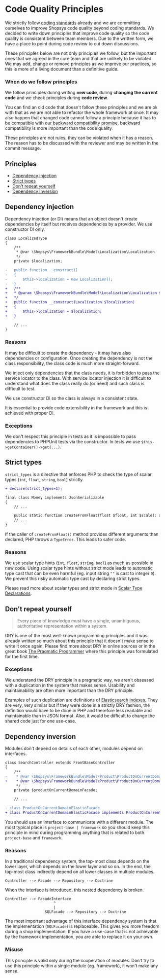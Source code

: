 # Code Quality Principles

We strictly follow [coding standards](coding-standards.md) already and we are committing ourselves to improve Shopsys code quality beyond coding standards.
We decided to write down principles that improve code quality so the code quality is consistent between team members.
Due to the written form, we have a place to point during code review to cut down discussions.

These principles below are not only principles we follow, but the important ones that we agreed in the core team and that are unlikely to be violated.
We may add, change or remove principles as we improve our practices, so this is more of a living document than a definitive guide.

### When do we follow principles

We follow principles during writing **new code**, during **changing the current code** and we check principles during **code review**.

You can find an old code that doesn't follow these principles and we are ok with that as we are not able to refactor the whole framework at once.
It may also happen that changed code cannot follow a principle because it has to be compatible with our [backward compatibility promise](backward-compatibility-promise.md), backward compatibility is more important than the code quality.

These principles are not rules, they can be violated when it has a reason.
The reason has to be discussed with the reviewer and may be written in the commit message.

## Principles

* [Dependency injection](#dependency-injection)
* [Strict types](#strict-types)
* [Don't repeat yourself](#dont-repeat-yourself)
* [Dependency inversion](#dependency-inversion)

## Dependency injection

Dependency injection (or DI) means that an object doesn't create dependencies by itself but receives dependencies by a provider.
We use constructor DI only.

```diff
class LocalizedType
{
    /**
     * @var \Shopsys\FrameworkBundle\Model\Localization\Localization
     */
    private $localization;

-   public function __construct()
-   {
-       $this->localization = new Localization();
-   }
+   /**
+   * @param \Shopsys\FrameworkBundle\Model\Localization\Localization $localization
+   */
+   public function __construct(Localization $localization)
+   {
+       $this->localization = $localization;
+   }

    // ...
}
```

### Reasons

It may be difficult to create the dependency - it may have also dependencies or configuration.
Once creating the dependency is not the class responsibility, the class code is much more straight-forward.

We inject only dependencies that the class needs, it is forbidden to pass the service locator to the class.
With service locator injection it is difficult to understand what does the class really do (or need) and such class is difficult to test.

We use constructor DI so the class is always in a consistent state.

It is essential to provide code extensibility in the framework and this is achieved with proper DI.

### Exceptions

We don't respect this principle in tests as it is impossible to pass dependencies to PHPUnit tests via the constructor.
In tests we use `$this->getContainer()->get(...)`.

## Strict types

`strict_types` is a directive that enforces PHP to check the type of scalar types (`int`, `float`, `string`, `bool`) strictly.

```diff
+ declare(strict_types=1);

final class Money implements JsonSerializable
{
    // ...

    public static function createFromFloat(float $float, int $scale): self
    // ...
}
```

If the caller of `createFromFloat()` method provides different arguments than declared, PHP throws a `TypeError`.
This leads to safer code.

### Reasons

We use scalar type hints (`int`, `float`, `string`, `bool`) as much as possible in new code.
Using scalar type hints without strict mode leads to automatic type cast that can be even harmful (eg. input string `""` is cast to integer `0`).
We prevent this risky automatic type cast by declaring strict types.

Please read more about scalar types and strict mode in [Scalar Type Declarations](https://wiki.php.net/rfc/scalar_type_hints_v5).

## Don't repeat yourself

> Every piece of knowledge must have a single, unambiguous, authoritative representation within a system.

DRY is one of the most well-known programming principles and it was already written so much about this principle that it doesn't make sense to write it once again.
Please find more about DRY in online sources or in the great book [The Pragmatic Programmer](https://pragprog.com/book/tpp/the-pragmatic-programmer) where this principle was formulated for the first time.

### Exceptions

We understand the DRY principle in a pragmatic way, we aren't obsessed with a duplication in the system that makes sense.
Usability and maintainability are often more important than the DRY principle.

Examples of such duplication are definitions of [Elasticsearch indexes](/project-base/src/Shopsys/ShopBundle/Resources/definition/product).
They are very, very similar but if they were done in a strictly DRY fashion, the definition would have to be done in PHP and therefore less readable and maintainable than in JSON format.
Also, it would be difficult to change the shared code just for one use-case.

## Dependency inversion

Modules don't depend on details of each other, modules depend on interfaces.

```diff
class SearchController extends FrontBaseController
{
    /**
-    * @var \Shopsys\FrameworkBundle\Model\Product\ProductOnCurrentDomainFacade
+    * @var \Shopsys\FrameworkBundle\Model\Product\ProductOnCurrentDomainFacadeInterface
     */
    private $productOnCurrentDomainFacade;

    // ...
```

```diff
- class ProductOnCurrentDomainElasticFacade
+ class ProductOnCurrentDomainElasticFacade implements ProductOnCurrentDomainFacadeInterface
```

You should use an interface to communicate with a different module.
The most typical place is `project-base | framework` so you should keep this principle in mind during programming anything that is related to both `project-base` and `framework`.

### Reasons

In a traditional dependency system, the top-most class depends on the lower layer, which depends on the lower layer and so on.
In the end, the top-most class indirectly depend on all lower classes in multiple modules.

```
Controller --> Facade --> Repository --> Doctrine
```

When the interface is introduced, this nested dependency is broken.

```
Controller --> FacadeInterface
                      ^
                      |
                  SQLFacade --> Repository --> Doctrine
```

The most important advantage of this interface dependency system is that the implementation (`SQLFacade`) is replaceable.
This gives you more freedom during a shop implementation.
If you have a use-case that is not achievable by the framework implementation, you are able to replace it on your own.

### Misuse

This principle is valid only during the cooperation of modules.
Don't try to use this principle within a single module (eg. framework), it won't make any sense.
